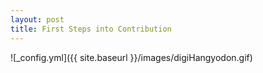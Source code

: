 ```yaml
---
layout: post
title: First Steps into Contribution
---
```

![_config.yml]({{ site.baseurl }}/images/digiHangyodon.gif)
